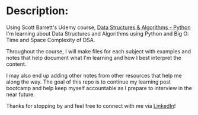 # Description:

Using Scott Barrett's Udemy course, [Data Structures & Algorithms - Python](https://www.udemy.com/course/data-structures-algorithms-python/) I'm learning about Data Structures and Algorithms using Python and Big O: Time and Space Complexity of DSA. 

Throughout the course, I will make files for each subject with examples and notes that help document what I'm learning and how I best interpret the content. 

I may also end up adding other notes from other resources that help me along the way. The goal of this repo is to continue my learning post bootcamp and help keep myself accountable as I prepare to interview in the near future.

Thanks for stopping by and feel free to connect with me via [LinkedIn](https://www.linkedin.com/in/emmanuelnunez/)!